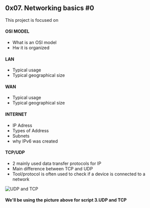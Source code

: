 ## 0x07. Networking basics #0

This project is focused on

#### OSI MODEL
- What is an OSI model
- Hw it is organized

#### LAN
- Typical usage
- Typical geographical size

#### WAN
- Typical usage
- Typical geographical size

#### INTERNET
- IP Adress
- Types of Address
- Subnets
- why IPv6 was created

#### TCP/UDP
- 2 mainly used data transfer protocols for IP
- Main difference between TCP and UDP
- Tool/protocol is often used to check if a device is connected to a network


![UDP and TCP](https://user-images.githubusercontent.com/61655996/216046251-a5fd4190-616d-4ea8-9762-f906d9429545.jpg)

#### We'll be using the picture above for script 3.UDP and TCP
